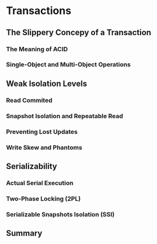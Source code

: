 # Transactions

## The Slippery Concepy of a Transaction

### The Meaning of ACID

### Single-Object and Multi-Object Operations

## Weak Isolation Levels

### Read Commited

### Snapshot Isolation and Repeatable Read

### Preventing Lost Updates

### Write Skew and Phantoms

## Serializability

### Actual Serial Execution

### Two-Phase Locking (2PL)

### Serializable Snapshots Isolation (SSI)

## Summary

